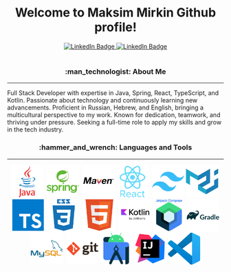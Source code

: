 <h1 align='center'>Welcome to Maksim Mirkin Github profile!</h1>
<div align='center'>
  <a href="https://www.linkedin.com/in/maksim-mirkin/">
    <img src="https://img.shields.io/badge/LinkedIn-blue?style=for-the-badge&logo=linkedin&logoColor=white" alt="LinkedIn Badge"/>
  </a>
  <a href="mailto:maksim.mirkin@gmail.com">
    <img src="https://img.shields.io/badge/Gmail-yellow?logo=gmail&logoColor=red&style=for-the-badge" alt="LinkedIn Badge"/>
  </a>
</div>
<div align='center'>
  <img src="https://komarev.com/ghpvc/?username=maksim-mirkin&style=flat-square&color=blue" alt=""/>
</div>

<h3 align='center'> :man_technologist: About Me </h3>
<hr/>
Full Stack Developer with expertise in Java, Spring, React, TypeScript, and Kotlin. Passionate about technology and continuously learning new advancements. Proficient in Russian, Hebrew, and English, bringing a multicultural perspective to my work. Known for dedication, teamwork, and thriving under pressure. Seeking a full-time role to apply my skills and grow in the tech industry.

<h3 align='center'>:hammer_and_wrench: Languages and Tools</h3>
<hr/>
<div align='center'>
  <img src="https://github.com/devicons/devicon/blob/master/icons/java/java-original-wordmark.svg" title="Java" alt="Java" width="75" height="75"/>&nbsp;
  <img src="https://github.com/devicons/devicon/blob/master/icons/spring/spring-original-wordmark.svg" title="Spring" alt="Spring" width="75" height="75"/>&nbsp;
  <img src="https://github.com/devicons/devicon/blob/master/icons/maven/maven-original-wordmark.svg" title="Maven" alt="Maven" width="75" height="75"/>
  <img src="https://github.com/devicons/devicon/blob/master/icons/react/react-original-wordmark.svg" title="React" alt="React" width="75" height="75"/>&nbsp;
  <img src="https://github.com/devicons/devicon/blob/master/icons/tailwindcss/tailwindcss-original.svg" title="TailwindCSS" alt="TailwindCSS" width="75" height="75"/>
  <img src="https://github.com/devicons/devicon/blob/master/icons/materialui/materialui-original.svg" title="Material UI" alt="Material UI" width="75" height="75"/>&nbsp;
  <img src="https://github.com/devicons/devicon/blob/master/icons/typescript/typescript-original.svg" title="TypeScript" alt="TypeScript" width="75" height="75"/>&nbsp;
  <img src="https://github.com/devicons/devicon/blob/master/icons/css3/css3-plain-wordmark.svg"  title="CSS3" alt="CSS" width="75" height="75"/>&nbsp;
  <img src="https://github.com/devicons/devicon/blob/master/icons/html5/html5-original.svg" title="HTML5" alt="HTML" width="75" height="75"/>&nbsp;
  <img src="https://github.com/devicons/devicon/blob/master/icons/kotlin/kotlin-original-wordmark.svg" title="Kotlin" alt="Kotlin" width="75" height="75"/>
  <img src="https://github.com/devicons/devicon/blob/master/icons/jetpackcompose/jetpackcompose-original-wordmark.svg" title="Jetpack Compose" alt="Jetpack Compose" width="75" height="75"/>
  <img src="https://github.com/devicons/devicon/blob/master/icons/gradle/gradle-original-wordmark.svg" title="Gradle" alt="Gradle" width="75" height="75"/>
  <img src="https://github.com/devicons/devicon/blob/master/icons/mysql/mysql-original-wordmark.svg" title="MySQL"  alt="MySQL" width="75" height="75"/>&nbsp;
  <img src="https://github.com/devicons/devicon/blob/master/icons/git/git-original-wordmark.svg" title="Git" alt="Git" width="75" height="75"/>
<!--   <img src="https://github.com/devicons/devicon/blob/master/icons/android/android-original.svg" title="Android" alt="Android" width="75" height="75"/> -->
  <img src="https://github.com/devicons/devicon/blob/master/icons/androidstudio/androidstudio-original.svg" title="Android Studio" alt="Android Studio" width="75" height="75"/>
  <img src="https://github.com/devicons/devicon/blob/master/icons/intellij/intellij-original.svg" title="Intellij" alt="Intellij" width="75" height="75"/>
  <img src="https://github.com/devicons/devicon/blob/master/icons/vscode/vscode-original.svg" title="VSCode" alt="VSCode" width="75" height="75"/>
</div>
